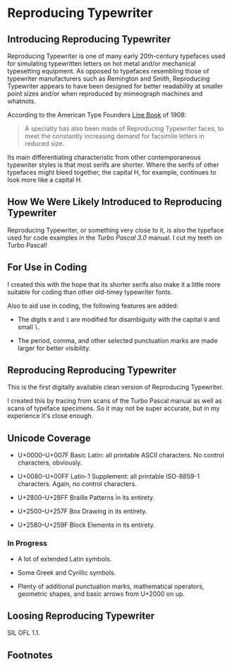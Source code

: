 # Reproducing Typewriter

## Introducing Reproducing Typewriter

Reproducing Typewriter is one of many early 20th-century typefaces
used for simulating typewritten letters on hot metal and/or mechanical
typesetting equipment.  As opposed to typefaces resembling those of
typewriter manufacturers such as Remington and Smith, Reproducing
Typewriter appears to have been designed for better readability at
smaller point sizes and/or when reproduced by mimeograph machines and
whatnots.

According to the American Type Founders [Line
Book](https://bit.ly/atflinebook1908) of 1908:

> A specialty has also been made of Reproducing Typewriter faces, to
> meet the constantly increasing demand for facsimile letters in
> reduced size.

Its main differentiating characteristic from other contemporaneous
typewriter styles is that most serifs are shorter.  Where the serifs
of other typefaces might bleed together, the capital H, for example,
continues to look more like a capital H.

## How We Were Likely Introduced to Reproducing Typewriter

Reproducing Typewriter, or something very close to it, is also the
typeface used for code examples in the _Turbo Pascal 3.0_ manual.  I
cut my teeth on Turbo Pascal!

## For Use in Coding

I created this with the hope that its shorter serifs also make it a
little more suitable for coding than other old-timey typewriter fonts.

Also to aid use in coding, the following features are added:

-   The digits `0` and `1` are modified for disambiguity with the
    capital `O` and small `l`.

-   The period, comma, and other selected punctuation marks are made
    larger for better visibility.
    
## Reproducing Reproducing Typewriter

This is the first digitally available clean version of Reproducing
Typewriter.

I created this by tracing from scans of the Turbo Pascal manual as
well as scans of typeface specimens.  So it may not be super accurate,
but in my experience it's close enough.

## Unicode Coverage

-   U+0000–U+007F Basic Latin: all printable ASCII characters.  No
    control characters, obviously.

-   U+0080–U+00FF Latin-1 Supplement: all printable ISO-8859-1
    characters.  Again, no control characters.

-   U+2800–U+28FF Braille Patterns in its entirety.

-   U+2500–U+257F Box Drawing in its entirety.

-   U+2580–U+259F Block Elements in its entirety.

### In Progress

-   A lot of extended Latin symbols.

-   Some Greek and Cyrillic symbols.

-   Plenty of additional punctuation marks, mathematical operators,
    geometric shapes, and basic arrows from U+2000 on up.
    
## Loosing Reproducing Typewriter

SIL OFL 1.1.
    
## Footnotes

[atflinebook1908]: https://www.google.com/books/edition/American_Line_Type_Book/WadRAAAAYAAJ?hl=en&gbpv=1&pg=PP5&printsec=frontcover
